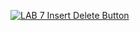 [![LAB 7 Insert Delete Button](https://img.youtube.com/vi/YHBITx1K0mw/0.jpg)](https://www.youtube.com/watch?v=YHBITx1K0mw&ab_channel=MUHAMMADFARHATNAZMIBINMOHDRAZALI)

